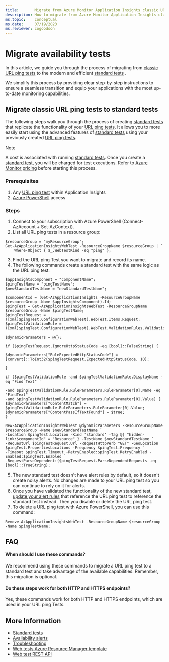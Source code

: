 ```yaml
---
title:       Migrate from Azure Monitor Application Insights classic URL ping tests to standard tests
description: How to migrate from Azure Monitor Application Insights classic availability URL ping tests to standard tests
ms.topic:    conceptual
ms.date:     07/19/2023
ms.reviewer: cogoodson
---
```


# Migrate availability tests

In this article, we guide you through the process of migrating from [classic URL ping tests](/previous-versions/azure/azure-monitor/app/monitor-web-app-availability) to the modern and efficient [standard tests](availability-standard-tests.md) .

We simplify this process by providing clear step-by-step instructions to ensure a seamless transition and equip your applications with the most up-to-date monitoring capabilities.

## Migrate classic URL ping tests to standard tests

The following steps walk you through the process of creating [standard tests](availability-standard-tests.md) that replicate the functionality of your [URL ping tests](/previous-versions/azure/azure-monitor/app/monitor-web-app-availability). It allows you to more easily start using the advanced features of [standard tests](availability-standard-tests.md) using your previously created [URL ping tests](/previous-versions/azure/azure-monitor/app/monitor-web-app-availability).

> [!NOTE]
> A cost is associated with running [standard tests](availability-standard-tests.md). Once you create a [standard test](availability-standard-tests.md), you will be charged for test executions.
> Refer to [Azure Monitor pricing](https://azure.microsoft.com/pricing/details/monitor/#pricing) before starting this process.

### Prerequisites

1. Any [URL ping test](/previous-versions/azure/azure-monitor/app/monitor-web-app-availability) within Application Insights
2. [Azure PowerShell](/powershell/azure/get-started-azureps) access

### Steps

1.	Connect to your subscription with Azure PowerShell (Connect-AzAccount + Set-AzContext).
2.	List all URL ping tests in a resource group:

```azurepowershell
$resourceGroup = "myResourceGroup";
Get-AzApplicationInsightsWebTest -ResourceGroupName $resourceGroup | `
    Where-Object { $_.WebTestKind -eq "ping" };
```
3.	Find the URL ping Test you want to migrate and record its name.
4.	The following commands create a standard test with the same logic as the URL ping test:

```azurepowershell
$appInsightsComponent = "componentName";
$pingTestName = "pingTestName";
$newStandardTestName = "newStandardTestName";

$componentId = (Get-AzApplicationInsights -ResourceGroupName $resourceGroup -Name $appInsightsComponent).Id;
$pingTest = Get-AzApplicationInsightsWebTest -ResourceGroupName $resourceGroup -Name $pingTestName;
$pingTestRequest = ([xml]$pingTest.ConfigurationWebTest).WebTest.Items.Request;
$pingTestValidationRule = ([xml]$pingTest.ConfigurationWebTest).WebTest.ValidationRules.ValidationRule;

$dynamicParameters = @{};

if ($pingTestRequest.IgnoreHttpStatusCode -eq [bool]::FalseString) {

$dynamicParameters["RuleExpectedHttpStatusCode"] = [convert]::ToInt32($pingTestRequest.ExpectedHttpStatusCode, 10);

}

if ($pingTestValidationRule -and $pingTestValidationRule.DisplayName -eq "Find Text" `

-and $pingTestValidationRule.RuleParameters.RuleParameter[0].Name -eq "FindText" `
-and $pingTestValidationRule.RuleParameters.RuleParameter[0].Value) {
$dynamicParameters["ContentMatch"] = $pingTestValidationRule.RuleParameters.RuleParameter[0].Value;
$dynamicParameters["ContentPassIfTextFound"] = $true;
}

New-AzApplicationInsightsWebTest @dynamicParameters -ResourceGroupName $resourceGroup -Name $newStandardTestName `
-Location $pingTest.Location -Kind 'standard' -Tag @{ "hidden-link:$componentId" = "Resource" } -TestName $newStandardTestName `
-RequestUrl $pingTestRequest.Url -RequestHttpVerb "GET" -GeoLocation $pingTest.PropertiesLocations -Frequency $pingTest.Frequency `
-Timeout $pingTest.Timeout -RetryEnabled:$pingTest.RetryEnabled -Enabled:$pingTest.Enabled `
-RequestParseDependent:($pingTestRequest.ParseDependentRequests -eq [bool]::TrueString);

```

5. The new standard test doesn't have alert rules by default, so it doesn't create noisy alerts. No changes are made to your URL ping test so you can continue to rely on it for alerts.
6. Once you have validated the functionality of the new standard test, [update your alert rules](/azure/azure-monitor/alerts/alerts-manage-alert-rules) that reference the URL ping test to reference the standard test instead. Then you disable or delete the URL ping test.
7. To delete a URL ping test with Azure PowerShell, you can use this command:

```azurepowershell
Remove-AzApplicationInsightsWebTest -ResourceGroupName $resourceGroup -Name $pingTestName;
```

## FAQ

#### When should I use these commands?

We recommend using these commands to migrate a URL ping test to a standard test and take advantage of the available capabilities. Remember, this migration is optional.


#### Do these steps work for both HTTP and HTTPS endpoints?

Yes, these commands work for both HTTP and HTTPS endpoints, which are used in your URL ping Tests.

## More Information

* [Standard tests](availability-standard-tests.md)
* [Availability alerts](availability-alerts.md)
* [Troubleshooting](troubleshoot-availability.md)
* [Web tests Azure Resource Manager template](/azure/templates/microsoft.insights/webtests?tabs=json)
* [Web test REST API](/rest/api/application-insights/web-tests)
